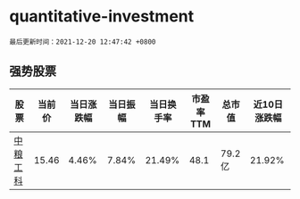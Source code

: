 # quantitative-investment

`最后更新时间：2021-12-20 12:47:42 +0800`

## 强势股票

|股票|当前价|当日涨跌幅|当日振幅|当日换手率|市盈率TTM|总市值|近10日涨跌幅|
|----|----|----|----|----|----|----|----|
|[中粮工科](https://xueqiu.com/S/SZ301058)|15.46|4.46%|7.84%|21.49%|48.1|79.2亿|21.92%|
